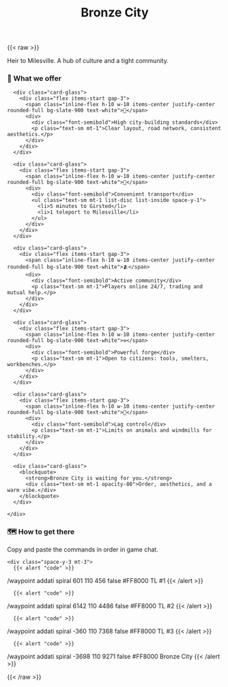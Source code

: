 ﻿---
title: "Bronze City"
layout: single
showHero: true
heroStyle: "background"
showAuthor: false
showDate: false
showWordCount: false
showReadingTime: false
layoutBackgroundHeaderSpace: false
---

{{< raw >}}
<div class="not-prose space-y-8">

  <div class="card-glass">
    <p class="italic">Heir to Milesville. A hub of culture and a tight community.</p>
  </div>

  <section>
    <h3 class="mb-3 text-lg font-semibold">🌆 What we offer</h3>
    <div class="grid grid-cols-1 md:grid-cols-2 lg:grid-cols-3 gap-4">

      <div class="card-glass">
        <div class="flex items-start gap-3">
          <span class="inline-flex h-10 w-10 items-center justify-center rounded-full bg-slate-900 text-white">🧱</span>
          <div>
            <div class="font-semibold">High city-building standards</div>
            <p class="text-sm mt-1">Clear layout, road network, consistent aesthetics.</p>
          </div>
        </div>
      </div>

      <div class="card-glass">
        <div class="flex items-start gap-3">
          <span class="inline-flex h-10 w-10 items-center justify-center rounded-full bg-slate-900 text-white">🚋</span>
          <div>
            <div class="font-semibold">Convenient transport</div>
            <ul class="text-sm mt-1 list-disc list-inside space-y-1">
              <li>5 minutes to Girsted</li>
              <li>1 teleport to Milesville</li>
            </ul>
          </div>
        </div>
      </div>

      <div class="card-glass">
        <div class="flex items-start gap-3">
          <span class="inline-flex h-10 w-10 items-center justify-center rounded-full bg-slate-900 text-white">🫂</span>
          <div>
            <div class="font-semibold">Active community</div>
            <p class="text-sm mt-1">Players online 24/7, trading and mutual help.</p>
          </div>
        </div>
      </div>

      <div class="card-glass">
        <div class="flex items-start gap-3">
          <span class="inline-flex h-10 w-10 items-center justify-center rounded-full bg-slate-900 text-white">⚒️</span>
          <div>
            <div class="font-semibold">Powerful forge</div>
            <p class="text-sm mt-1">Open to citizens: tools, smelters, workbenches.</p>
          </div>
        </div>
      </div>

      <div class="card-glass">
        <div class="flex items-start gap-3">
          <span class="inline-flex h-10 w-10 items-center justify-center rounded-full bg-slate-900 text-white">🐑</span>
          <div>
            <div class="font-semibold">Lag control</div>
            <p class="text-sm mt-1">Limits on animals and windmills for stability.</p>
          </div>
        </div>
      </div>

      <div class="card-glass">
        <blockquote>
          <strong>Bronze City is waiting for you.</strong>
          <div class="text-sm mt-1 opacity-80">Order, aesthetics, and a warm vibe.</div>
        </blockquote>
      </div>

    </div>
  </section>

  <section>
    <h3 class="mb-3 text-lg font-semibold">🗺️ How to get there</h3>
    <p class="opacity-90">Copy and paste the commands in order in game chat.</p>

    <div class="space-y-3 mt-3">
      {{< alert "code" >}}
/waypoint addati spiral 601 110 456 false #FF8000 TL #1
      {{< /alert >}}

      {{< alert "code" >}}
/waypoint addati spiral 6142 110 4486 false #FF8000 TL #2
      {{< /alert >}}

      {{< alert "code" >}}
/waypoint addati spiral -360 110 7368 false #FF8000 TL #3
      {{< /alert >}}

      {{< alert "code" >}}
/waypoint addati spiral -3698 110 9271 false #FF8000 Bronze City
      {{< /alert >}}
    </div>
  </section>

</div>
{{< /raw >}}
